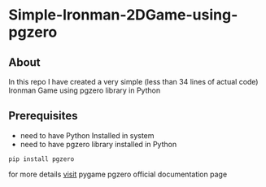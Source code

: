 # Simple-Ironman-2DGame-using-pgzero

## About
In this repo I have created a very simple (less than 34 lines of actual code) Ironman Game using pgzero library in Python

## Prerequisites
- need to have Python Installed in system
- need to have pgzero library installed in Python
```
pip install pgzero
```

for more details [visit](https://pygame-zero.readthedocs.io/en/stable/) pygame pgzero official documentation page
